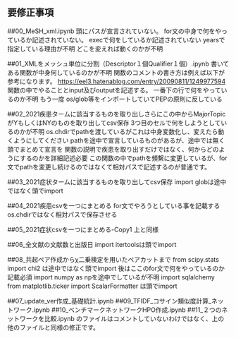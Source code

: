 要修正事項
---------------------------

##00_MeSH_xml.ipynb
頭にパスが宣言されていない。
for文の中身で何をやっているか記述されていない。
execで何をしているか記述されていない
yearsで指定している理由が不明
どこを変えれば動くのかが不明

##01_XMLをメッシュ単位に分割（Descriptor１個Qualifier１個）.ipynb
書いてある関数が中身何しているのかが不明
関数のコメントの書き方は例えば以下が参考になります。
https://eel3.hatenablog.com/entry/20090811/1249977594
関数の中でやることとinput及びoutputを記述する。
一番下の行で何をやっているのか不明
もう一度 os/glob等をインポートしていてPEPの原則に反している

##02_2021疾患タームに該当するものを取り出しさらにこの中からMajorTopicがYもしくはNYのものを取り出してcsv保存
3つ目のセルで何をしようとしているのかが不明
os.chdirでpathを渡しているがこれは中身変数化し、変えたら動くようにしてください
pathを途中で宣言しているものがあるが、途中では無く頭でまとめて宣言を
関数の説明で疾患を取り出すだけではなく、何からどのようにするのかを詳細記述必要
この関数の中でpathを頻繫に変更しているが、for文でpathを変更し続けるのではなくて相対パスで記述するのが普通です。

##03_2021症状タームに該当するものを取り出してcsv保存
import globは途中ではなく頭でimport

##04_2021疾患csvを一つにまとめる
for文でやろうとしている事を記載する
os.chdirではなく相対パスで保存させる

##05_2021症状csvを一つにまとめる-Copy1
上と同様

##06_全文献の文献数と出版日
import itertoolsは頭でimport

##08_共起ペア作成からχ二乗検定を用いたペアカットまで
from scipy.stats import chi2
は途中ではなく頭でimport
後はここのfor文で何をやっているのか記載必須
import numpy as npを途中でしているが不明
import sqlalchemy
from matplotlib.ticker import ScalarFormatter
は頭でimport

##07_update_ver作成_基礎統計.ipynb
##09_TFIDF_コサイン類似度計算_ネットワーク.ipynb
##10_ベンチマークネットワークHPO作成.ipynb
##11_２つのネットワークを比較.ipynb
のファイルはコメントしていないわけではなく、上の他のファイルと同様の修正です。